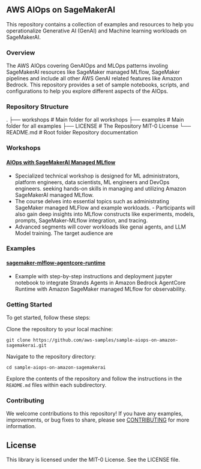 ## AWS AIOps on SageMakerAI 

This repository contains a collection of examples and resources to help you operationalize Generative AI (GenAI) and Machine learning workloads on SageMakerAI.

### Overview
The AWS AIOps covering GenAIOps and MLOps patterns involing SageMakerAI resources like SageMaker managed MLflow, SageMaker pipelines and include all other AWS GenAI related features like Amazon Bedrock. This repository provides a set of sample notebooks, scripts, and configurations to help you explore different aspects of the AIOps.

### Repository Structure

.
├── workshops                                # Main folder for all workshops
├── examples                                 # Main folder for all examples
├── LICENSE                                  # The Repository MIT-0 License
└── README.md                                # Root folder Repository documentation

### Workshops
#### [AIOps with SageMakerAI Managed MLflow](./workshops/aiops-with-sagemaker-mlflow/)
- Specialized technical workshop is designed for ML administrators, platform engineers, data scientists, ML engineers and DevOps engineers. seeking hands-on skills in managing and utilizing Amazon SageMakerAI managed MLflow. 
- The course delves into essential topics such as administrating SageMaker managed MLFlow and example workloads. - Participants will also gain deep insights into MLflow constructs like experiments, models, prompts, SageMaker-MLflow integration, and tracing. 
- Advanced segments will cover workloads like genai agents, and LLM Model training. The target audience are 

### Examples
#### [sagemaker-mlflow-agentcore-runtime](./examples/sagemaker-mlflow-agentcore-runtime/)
-  Example with step-by-step instructions and deployment jupyter notebook to integrate Strands Agents in Amazon Bedrock AgentCore Runtime with Amazon SageMaker managed MLflow for observability. 

### Getting Started
To get started, follow these steps:

Clone the repository to your local machine:

```
git clone https://github.com/aws-samples/sample-aiops-on-amazon-sagemakerai.git
```
    
Navigate to the repository directory:

```
cd sample-aiops-on-amazon-sagemakerai
```

    
Explore the contents of the repository and follow the instructions in the `README.md` files within each subdirectory.

### Contributing

We welcome contributions to this repository! If you have any examples, improvements, or bug fixes to share, please see [CONTRIBUTING](CONTRIBUTING.md#security-issue-notifications) for more information.

## License

This library is licensed under the MIT-0 License. See the LICENSE file.
